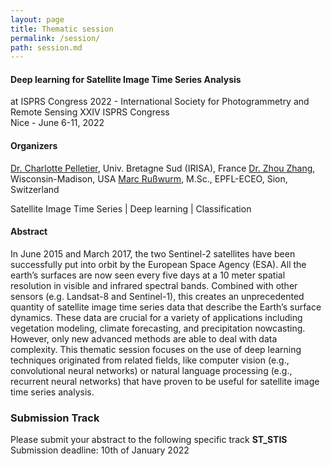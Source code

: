 ```yaml
---
layout: page
title: Thematic session
permalink: /session/
path: session.md
---
```


#### Deep learning for Satellite Image Time Series Analysis
at ISPRS Congress 2022 - International Society for Photogrammetry and Remote Sensing XXIV ISPRS Congress  
Nice - June 6-11, 2022

#### Organizers

[Dr. Charlotte Pelletier](https://sites.google.com/site/charpelletier), Univ. Bretagne Sud (IRISA), France
[Dr. Zhou Zhang]( https://bse.wisc.edu/staff/zhang-zhou/ ), Wisconsin-Madison, USA
[Marc Rußwurm](https://www.marcrusswurm.com), M.Sc., EPFL-ECEO, Sion, Switzerland

Satellite Image Time Series \| Deep learning \| Classification

#### Abstract
In June 2015 and March 2017, the two Sentinel-2 satellites have been successfully put into orbit by the European Space Agency (ESA). All the earth’s surfaces are now seen every five days at a 10 meter spatial resolution in visible and infrared spectral bands. Combined with other sensors (e.g. Landsat-8 and Sentinel-1), this creates an unprecedented quantity of satellite image time series data that describe the Earth’s surface dynamics. These data are crucial for a variety of applications including vegetation modeling, climate forecasting, and precipitation nowcasting. However, only new advanced methods are able to deal with data complexity.
This thematic session focuses on the use of deep learning techniques originated from related fields, like computer vision (e.g., convolutional neural networks) or natural language processing (e.g., recurrent neural networks) that have proven to be useful for satellite image time series analysis.

### Submission Track
Please submit your abstract to the following specific track __ST_STIS__  
Submission deadline: 10th of January 2022
